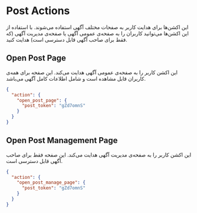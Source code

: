 # Post Actions

این اکشن‌ها برای هدایت کاربر به صفحات مختلف آگهی استفاده می‌شوند. با استفاده از این اکشن‌ها می‌توانید کاربران را به صفحه‌ی عمومی آگهی یا صفحه‌ی مدیریت آگهی (که فقط برای صاحب آگهی قابل دسترسی است) هدایت کنید.

## Open Post Page

این اکشن کاربر را به صفحه‌ی عمومی آگهی هدایت می‌کند. این صفحه برای همه‌ی کاربران قابل مشاهده است و شامل اطلاعات کامل آگهی می‌باشد.
```json
{
  "action": {
    "open_post_page": {
      "post_token": "gZd7omnS"
    }
  }
}
```

## Open Post Management Page

این اکشن کاربر را به صفحه‌ی مدیریت آگهی هدایت می‌کند. این صفحه فقط برای صاحب آگهی قابل دسترسی است.
```json
{
  "action": {
    "open_post_manage_page": {
      "post_token": "gZd7omnS"
    }
  }
}
```
